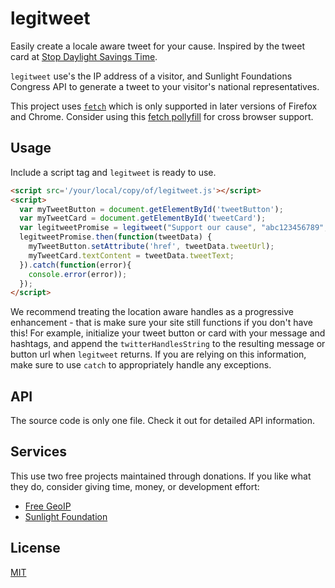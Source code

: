 # legitweet
Easily create a locale aware tweet for your cause. Inspired by the tweet card at [Stop Daylight Savings Time](stopdst.com).

`legitweet` use's the IP address of a visitor, and Sunlight Foundations Congress API to generate a tweet
to your visitor's national representatives.

This project uses [`fetch`](https://developer.mozilla.org/en-US/docs/Web/API/Fetch_API) which is only supported in later versions of Firefox and Chrome. Consider using this [fetch pollyfill](https://github.com/github/fetch) for cross browser support.

## Usage
Include a script tag and `legitweet` is ready to use.

```html
<script src='/your/local/copy/of/legitweet.js'></script>
<script>
  var myTweetButton = document.getElementById('tweetButton');
  var myTweetCard = document.getElementById('tweetCard');
  var legitweetPromise = legitweet("Support our cause", "abc123456789", "somecause.org", ["participate"]);
  legitweetPromise.then(function(tweetData) {
    myTweetButton.setAttribute('href', tweetData.tweetUrl);
    myTweetCard.textContent = tweetData.tweetText;
  }).catch(function(error){
    console.error(error));
  });
</script>
```

We recommend treating the location aware handles as a progressive enhancement - that is make sure your site still functions if you don't have this! For example, initialize your tweet button or card with your message and hashtags, and append the `twitterHandlesString` to the resulting message or button url when `legitweet` returns. If you are relying on this information, make sure to use `catch` to appropriately handle any exceptions.

## API
The source code is only one file. Check it out for detailed API information.

## Services
This use two free projects maintained through donations. If you like what they do, consider giving time, money, or
development effort:

* [Free GeoIP](http://freegeoip.net)
* [Sunlight Foundation](https://sunlightfoundation.com)

##  License
[MIT](https://opensource.org/licenses/MIT)
